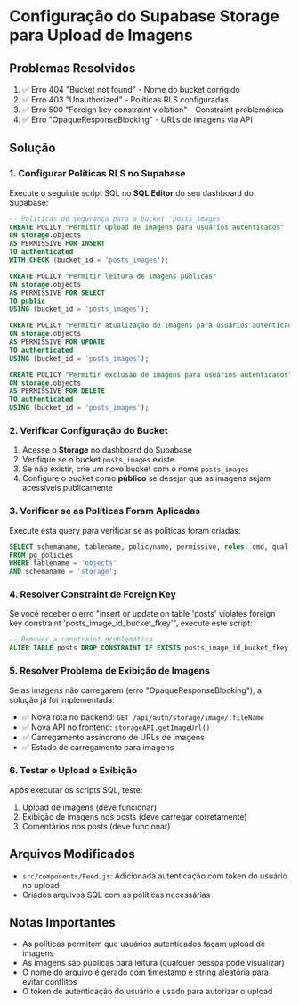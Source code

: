 # Configuração do Supabase Storage para Upload de Imagens

## Problemas Resolvidos
1. ✅ Erro 404 "Bucket not found" - Nome do bucket corrigido
2. ✅ Erro 403 "Unauthorized" - Políticas RLS configuradas  
3. ✅ Erro 500 "Foreign key constraint violation" - Constraint problemática
4. ✅ Erro "OpaqueResponseBlocking" - URLs de imagens via API

## Solução

### 1. Configurar Políticas RLS no Supabase

Execute o seguinte script SQL no **SQL Editor** do seu dashboard do Supabase:

```sql
-- Políticas de segurança para o bucket 'posts_images'
CREATE POLICY "Permitir upload de imagens para usuários autenticados" 
ON storage.objects
AS PERMISSIVE FOR INSERT
TO authenticated
WITH CHECK (bucket_id = 'posts_images');

CREATE POLICY "Permitir leitura de imagens públicas" 
ON storage.objects
AS PERMISSIVE FOR SELECT
TO public
USING (bucket_id = 'posts_images');

CREATE POLICY "Permitir atualização de imagens para usuários autenticados" 
ON storage.objects
AS PERMISSIVE FOR UPDATE
TO authenticated
USING (bucket_id = 'posts_images');

CREATE POLICY "Permitir exclusão de imagens para usuários autenticados" 
ON storage.objects
AS PERMISSIVE FOR DELETE
TO authenticated
USING (bucket_id = 'posts_images');
```

### 2. Verificar Configuração do Bucket

1. Acesse o **Storage** no dashboard do Supabase
2. Verifique se o bucket `posts_images` existe
3. Se não existir, crie um novo bucket com o nome `posts_images`
4. Configure o bucket como **público** se desejar que as imagens sejam acessíveis publicamente

### 3. Verificar se as Políticas Foram Aplicadas

Execute esta query para verificar se as políticas foram criadas:

```sql
SELECT schemaname, tablename, policyname, permissive, roles, cmd, qual 
FROM pg_policies 
WHERE tablename = 'objects' 
AND schemaname = 'storage';
```

### 4. **Resolver Constraint de Foreign Key**

Se você receber o erro "insert or update on table 'posts' violates foreign key constraint 'posts_image_id_bucket_fkey'", execute este script:

```sql
-- Remover a constraint problemática
ALTER TABLE posts DROP CONSTRAINT IF EXISTS posts_image_id_bucket_fkey;
```

### 5. **Resolver Problema de Exibição de Imagens**

Se as imagens não carregarem (erro "OpaqueResponseBlocking"), a solução já foi implementada:

- ✅ Nova rota no backend: `GET /api/auth/storage/image/:fileName`
- ✅ Nova API no frontend: `storageAPI.getImageUrl()`
- ✅ Carregamento assíncrono de URLs de imagens
- ✅ Estado de carregamento para imagens

### 6. **Testar o Upload e Exibição**

Após executar os scripts SQL, teste:
1. Upload de imagens (deve funcionar)
2. Exibição de imagens nos posts (deve carregar corretamente)
3. Comentários nos posts (deve funcionar)

## Arquivos Modificados

- `src/components/Feed.js`: Adicionada autenticação com token do usuário no upload
- Criados arquivos SQL com as políticas necessárias

## Notas Importantes

- As políticas permitem que usuários autenticados façam upload de imagens
- As imagens são públicas para leitura (qualquer pessoa pode visualizar)
- O nome do arquivo é gerado com timestamp e string aleatória para evitar conflitos
- O token de autenticação do usuário é usado para autorizar o upload
